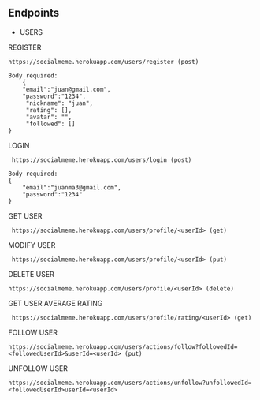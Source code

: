 ## Endpoints
* USERS

REGISTER

    https://socialmeme.herokuapp.com/users/register (post)

    Body required:
        {
        "email":"juan@gmail.com",
        "password":"1234",
         "nickname": "juan",
         "rating": [],
         "avatar": "",
         "followed": []
    }

LOGIN

     https://socialmeme.herokuapp.com/users/login (post)

    Body required:
    {
        "email":"juanma3@gmail.com",
        "password":"1234"
    }

GET USER

     https://socialmeme.herokuapp.com/users/profile/<userId> (get)

MODIFY USER

     https://socialmeme.herokuapp.com/users/profile/<userId> (put)

DELETE USER

    https://socialmeme.herokuapp.com/users/profile/<userId> (delete)

GET USER AVERAGE RATING

     https://socialmeme.herokuapp.com/users/profile/rating/<userId> (get)

FOLLOW USER

    https://socialmeme.herokuapp.com/users/actions/follow?followedId=<followedUserId>&userId=<userId> (put)

UNFOLLOW USER

    https://socialmeme.herokuapp.com/users/actions/unfollow?unfollowedId=<followedUserId>userId=<userId>
